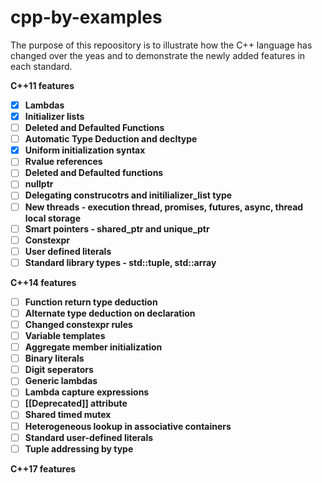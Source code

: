 # cpp-by-examples

The purpose of this repoository is to illustrate how the C++ language has changed over the yeas and to demonstrate the newly added features in each standard.

**C++11 features**
 - [x] **Lambdas**
 - [x] **Initializer lists**
 - [ ] **Deleted and Defaulted Functions**
 - [ ] **Automatic Type Deduction and decltype**
 - [x] **Uniform initialization syntax**
 - [ ] **Rvalue references**
 - [ ] **Deleted and Defaulted functions**
 - [ ] **nullptr**
 - [ ] **Delegating construcotrs and initilializer_list type**
 - [ ] **New threads - execution thread, promises, futures, async, thread local storage**
 - [ ] **Smart pointers - shared_ptr and unique_ptr**
 - [ ] **Constexpr**
 - [ ] **User defined literals**
 - [ ] **Standard library types - std::tuple, std::array**

**C++14 features**
 - [ ] **Function return type deduction**
 - [ ] **Alternate type deduction on declaration**
 - [ ] **Changed constexpr rules**
 - [ ] **Variable templates**
 - [ ] **Aggregate member initialization**
 - [ ] **Binary literals**
 - [ ] **Digit seperators**
 - [ ] **Generic lambdas**
 - [ ] **Lambda capture expressions**
 - [ ] **[[Deprecated]] attribute**
 - [ ] **Shared timed mutex**
 - [ ] **Heterogeneous lookup in associative containers**
 - [ ] **Standard user-defined literals**
 - [ ] **Tuple addressing by type**

**C++17 features**

